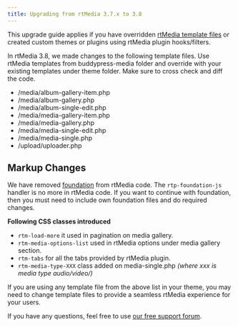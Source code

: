 ```yaml
---
title: Upgrading from rtMedia 3.7.x to 3.8
---
```


This upgrade guide applies if you have overridden [rtMedia template files](http://docs.rtcamp.com/rtmedia/developer/themes/templating-system/) or created custom themes or plugins using rtMedia plugin hooks/filters.


In rtMedia 3.8, we made changes to the following template files. Use rtMedia templates from buddypress-media folder and override with your existing templates under theme folder. Make sure to cross check and diff the code.
	
* /media/album-gallery-item.php	
* /media/album-gallery.php	
* /media/album-single-edit.php	
* /media/media-gallery-item.php	
* /media/media-gallery.php	
* /media/media-single-edit.php	
* /media/media-single.php
* /upload/uploader.php
 

## Markup Changes

We have removed [foundation](http://foundation.zurb.com/) from rtMedia code. The `rtp-foundation-js` handler is no more in rtMedia code. If you want to continue with foundation, then you must need to include own foundation files and do required changes. 

**Following CSS classes introduced**

* `rtm-load-more`  it used in pagination on media gallery.
* `rtm-media-options-list` used in rtMedia options under media gallery section.
* `rtm-tabs` for all the tabs provided by rtMedia plugin.
* `rtm-media-type-XXX` class added on media-single.php *(where xxx is media type audio/video/)*

If you are using any template file from the above list in your theme, you may need to change template files to provide a seamless rtMedia experience for your users.

If you have any questions, feel free to use [our free support forum](http://community.rtcamp.com/category/rtmedia/).
